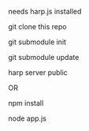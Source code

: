 needs harp.js installed

git clone this repo

git submodule init 

git submodule update


harp server public

OR

npm install

node app.js
